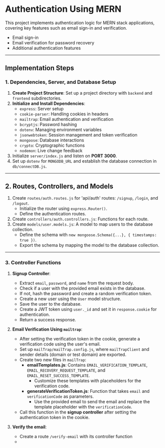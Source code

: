 # Authentication Using MERN

This project implements authentication logic for MERN stack applications, covering key features such as email sign-in and verification.

- Email sign-in
- Email verification for password recovery
- Additional authentication features

---

## Implementation Steps

### 1. Dependencies, Server, and Database Setup

1. **Create Project Structure**: Set up a project directory with `backend` and `frontend` subdirectories.
2. **Initialize and Install Dependencies**:
   - `express`: Server setup
   - `cookie-parser`: Handling cookies in headers
   - `mailtrap`: Email authentication and verification
   - `bcryptjs`: Password hashing
   - `dotenv`: Managing environment variables
   - `jsonwebtoken`: Session management and token verification
   - `mongoose`: Database interactions
   - `crypto`: Cryptographic functions
   - `nodemon`: Live change feedback
3. Initialize `server/index.js` and listen on **PORT 3000**.
4. Set up `dotenv` for `MONGODB_URL` and establish the database connection in `db/connectDB.js`.

---

## 2. Routes, Controllers, and Models

1. Create `routes/auth.routes.js` for 'api/auth' routes: `/signup`, `/login`, and `/logout`.
   - Initialize the router using `express.Router()`.
   - Define the authentication routes.
2. Create `controllers/auth.controllers.js`: Functions for each route.
3. Create `models/user.models.js`: A model to map users to the database collection.
   - Define the schema with `new mongoose.Schema({...}, { timestamps: true })`.
   - Export the schema by mapping the model to the database collection.

---

### 3. Controller Functions

1. **Signup Controller**:

   - Extract `email`, `password`, and `name` from the request body.
   - Check if a user with the provided email exists in the database.
   - If not, hash the password and create a random verification token.
   - Create a new user using the `User` model structure.
   - Save the user to the database.
   - Create a JWT token using `user._id` and set it in `response.cookie` for authentication.
   - Return a success response.

2. **Email Verification Using `mailtrap`**:
   - After setting the verification token in the cookie, generate a verification code using the user's email.
   - Set up `mailTrap/mailTrap.config.js`, where `mailTrapClient` and sender details (domain or test domain) are exported.
   - Create two new files in `mailTrap`:
     - **emailTemplates.js**: Contains `EMAIL_VERIFICATION_TEMPLATE`, `EMAIL_RECOVERY_REQUEST_TEMPLATE`, and `EMAIL_RESET_SUCCESS_TEMPLATE`.
       - Customize these templates with placeholders for the verification code.
     - **generateVerificationToken.js**: Function that takes `email` and `verificationCode` as parameters.
       - Use the provided email to send the email and replace the template placeholder with the `verificationCode`.
   - Call this function in the **signup controller** after setting the authentication token in the cookie.

3. **Verify the email**:
   - Create a route `/verify-email` with its controller function
   - 